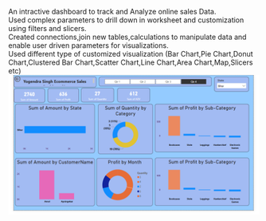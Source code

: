 
An intractive dashboard to track and Analyze online sales Data.<br>
Used complex parameters to drill down in worksheet and customization using filters and slicers.<br>
Created connections,join new tables,calculations to manipulate data and enable user driven parameters for visualizations.<br>
Used different type of customized visualization (Bar Chart,Pie Chart,Donut Chart,Clustered Bar Chart,Scatter Chart,Line Chart,Area Chart,Map,Slicers etc) <br> 
<img src="https://github.com/yogendra105/E-Commerce-Dashboard-Power-BI/blob/main/Screenshot%202025-04-01%20134831.png"/>
